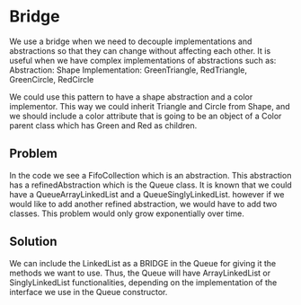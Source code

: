 # Bridge

We use a bridge when we need to decouple implementations and abstractions so that they can change
without affecting each other. It is useful when we have complex implementations of abstractions
such as:
Abstraction: Shape
Implementation: GreenTriangle, RedTriangle, GreenCircle, RedCircle

We could use this pattern to have a shape abstraction and a color implementor. This way
we could inherit Triangle and Circle from Shape, and we should include a color attribute
that is going to be an object of a Color parent class which has Green and Red as children.

## Problem

In the code we see a FifoCollection which is an abstraction. This abstraction has a
refinedAbstraction which is the Queue class. It is known that we could have a QueueArrayLinkedList and a
QueueSinglyLinkedList. however if we would like to add another refined abstraction, we would have to add
two classes. This problem would only grow exponentially over time.

## Solution

We can include the LinkedList as a BRIDGE in the Queue for giving it the methods we want to use.
Thus, the Queue will have ArrayLinkedList or SinglyLinkedList functionalities, depending on the 
implementation of the interface we use in the Queue constructor.